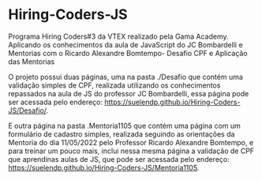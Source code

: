 # Hiring-Coders-JS
 Programa Hiring Coders#3 da VTEX realizado pela Gama Academy. Aplicando os conhecimentos da aula de JavaScript do JC Bombardelli e Mentorias com o Ricardo Alexandre Bomtempo- Desafio CPF e Aplicação das Mentorias


O projeto possui duas páginas, uma na pasta ./Desafio  que contém uma validação simples de CPF, realizada utilizando os conhecimentos repassados na aula de JS do professor JC Bombardelli, essa página pode ser acessada pelo endereço: https://suelendp.github.io/Hiring-Coders-JS/Desafio/. 

E outra página na pasta .Mentoria1105 que contém uma página com um formulário de cadastro simples, realizada seguindo as orientações da Mentoria do dia 11/05/2022 pelo Professor Ricardo Alexandre Bomtempo, e para treinar um pouco mais, inclui nessa mesma página a validação de CPF que aprendinas aulas de JS, que pode ser acessada pelo endereço: https://suelendp.github.io/Hiring-Coders-JS/Mentoria1105.
